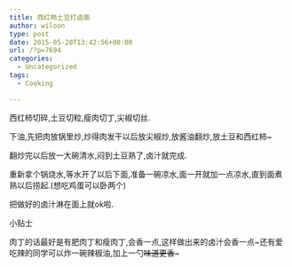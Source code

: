 ```yaml
---
title: 西红柿土豆打卤面
author: wiloon
type: post
date: 2015-05-20T13:42:56+00:00
url: /?p=7694
categories:
  - Uncategorized
tags:
  - Cooking

---
```

西红柿切碎,土豆切粒,瘦肉切丁,尖椒切丝.
  
下油,先把肉放锅里炒,炒得肉发干以后放尖椒炒,放酱油翻炒,放土豆和西红柿~
  
翻炒完以后放一大碗清水,闷到土豆熟了,卤汁就完成.
  
重新拿个锅烧水,等水开了以后下面,准备一碗凉水,面一开就加一点凉水,直到面煮熟以后捞起.(想吃鸡蛋可以卧两个)
  
把做好的卤汁淋在面上就ok啦.
  
小贴士
  
肉丁的话最好是有肥肉丁和瘦肉丁,会香一点,这样做出来的卤汁会香一点~还有爱吃辣的同学可以炸一碗辣椒油,加上一勺~~味道更香~~~